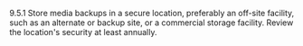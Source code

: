 9.5.1 Store media backups in a secure 
location, preferably an off-site facility, 
such as an alternate or backup site, or 
a commercial storage facility. Review 
the location's security at least annually. 


